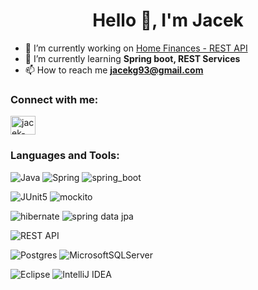 <h1 align="center">Hello 👋, I'm Jacek</h1>

- 🔭 I’m currently working on [Home Finances - REST API](https://github.com/Jacekg1993/home-finances-api)
- 🌱 I’m currently learning **Spring boot, REST Services**
- 📫 How to reach me **jacekg93@gmail.com**

<h3 align="left">Connect with me:</h3>
<p align="left">
<a href="https://linkedin.com/in/jacek-gos" target="blank"><img align="center" src="https://raw.githubusercontent.com/rahuldkjain/github-profile-readme-generator/master/src/images/icons/Social/linked-in-alt.svg" alt="jacek-gos" height="30" width="40" /></a>
</p>

<h3 align="left">Languages and Tools:</h3>

![Java](https://img.shields.io/badge/java-%23ED8B00.svg?style=for-the-badge&logo=java&logoColor=white) 
![Spring](https://img.shields.io/badge/spring-%236DB33F.svg?style=for-the-badge&logo=spring&logoColor=white)
![spring_boot](https://user-images.githubusercontent.com/46130249/157132786-c180ee9b-5a8a-4cf2-96c2-0c0f684bd89c.png)

![JUnit5](https://user-images.githubusercontent.com/46130249/157133699-6ce31671-cd98-463f-8c71-ac47258723e6.png)
![mockito](https://user-images.githubusercontent.com/46130249/157134712-9a913a3a-9493-4ea1-9e1b-dc3f36988d80.png)

</p>

![hibernate](https://user-images.githubusercontent.com/46130249/157136038-a6e751f1-ef9a-41e8-bf04-669c7d9c1a44.png)
![spring data jpa](https://user-images.githubusercontent.com/46130249/157137093-ed24ac18-ce9f-41f4-adf4-124eae3b1733.png)

</p>

![REST API](https://user-images.githubusercontent.com/46130249/157134162-c71820a7-7c03-4c73-b2d3-aa65def199a7.png)

</p>

![Postgres](https://img.shields.io/badge/postgres-%23316192.svg?style=for-the-badge&logo=postgresql&logoColor=white)
![MicrosoftSQLServer](https://img.shields.io/badge/Microsoft%20SQL%20Sever-CC2927?style=for-the-badge&logo=microsoft%20sql%20server&logoColor=white)</p>

![Eclipse](https://img.shields.io/badge/Eclipse-FE7A16.svg?style=for-the-badge&logo=Eclipse&logoColor=white)
![IntelliJ IDEA](https://img.shields.io/badge/IntelliJIDEA-000000.svg?style=for-the-badge&logo=intellij-idea&logoColor=white) </p>


